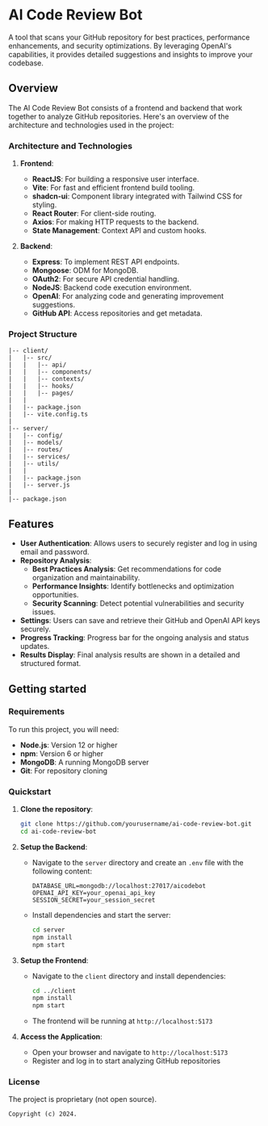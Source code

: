 # AI Code Review Bot

A tool that scans your GitHub repository for best practices, performance enhancements, and security optimizations. By leveraging OpenAI's capabilities, it provides detailed suggestions and insights to improve your codebase.

## Overview

The AI Code Review Bot consists of a frontend and backend that work together to analyze GitHub repositories. Here's an overview of the architecture and technologies used in the project:

### Architecture and Technologies

1. **Frontend**:
    - **ReactJS**: For building a responsive user interface.
    - **Vite**: For fast and efficient frontend build tooling.
    - **shadcn-ui**: Component library integrated with Tailwind CSS for styling.
    - **React Router**: For client-side routing.
    - **Axios**: For making HTTP requests to the backend.
    - **State Management**: Context API and custom hooks.
  
2. **Backend**:
    - **Express**: To implement REST API endpoints.
    - **Mongoose**: ODM for MongoDB.
    - **OAuth2**: For secure API credential handling.
    - **NodeJS**: Backend code execution environment.
    - **OpenAI**: For analyzing code and generating improvement suggestions.
    - **GitHub API**: Access repositories and get metadata.

### Project Structure

```
|-- client/
|   |-- src/
|   |   |-- api/
|   |   |-- components/
|   |   |-- contexts/
|   |   |-- hooks/
|   |   |-- pages/
|   |
|   |-- package.json
|   |-- vite.config.ts
|
|-- server/
|   |-- config/
|   |-- models/
|   |-- routes/
|   |-- services/
|   |-- utils/
|   |
|   |-- package.json
|   |-- server.js
|
|-- package.json
```

## Features

- **User Authentication**: Allows users to securely register and log in using email and password.
- **Repository Analysis**:
  - **Best Practices Analysis**: Get recommendations for code organization and maintainability.
  - **Performance Insights**: Identify bottlenecks and optimization opportunities.
  - **Security Scanning**: Detect potential vulnerabilities and security issues.
- **Settings**: Users can save and retrieve their GitHub and OpenAI API keys securely.
- **Progress Tracking**: Progress bar for the ongoing analysis and status updates.
- **Results Display**: Final analysis results are shown in a detailed and structured format.

## Getting started

### Requirements

To run this project, you will need:

- **Node.js**: Version 12 or higher
- **npm**: Version 6 or higher
- **MongoDB**: A running MongoDB server
- **Git**: For repository cloning

### Quickstart

1. **Clone the repository**:
   ```sh
   git clone https://github.com/yourusername/ai-code-review-bot.git
   cd ai-code-review-bot
   ```

2. **Setup the Backend**:
    - Navigate to the `server` directory and create an `.env` file with the following content:
      ```env
      DATABASE_URL=mongodb://localhost:27017/aicodebot
      OPENAI_API_KEY=your_openai_api_key
      SESSION_SECRET=your_session_secret
      ```
    - Install dependencies and start the server:
      ```sh
      cd server
      npm install
      npm start
      ```

3. **Setup the Frontend**:
    - Navigate to the `client` directory and install dependencies:
      ```sh
      cd ../client
      npm install
      npm start
      ```
    - The frontend will be running at `http://localhost:5173`

4. **Access the Application**:
    - Open your browser and navigate to `http://localhost:5173`
    - Register and log in to start analyzing GitHub repositories

### License

The project is proprietary (not open source).

```
Copyright (c) 2024.
```